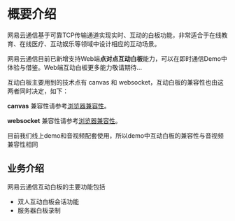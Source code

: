 # <span id="概要介绍">概要介绍</span>

网易云通信基于可靠TCP传输通道实现实时、互动的白板功能，非常适合于在线教育、在线医疗、互动娱乐等领域中设计相应的互动场景。

网易云通信目前已新增支持Web端**点对点互动白板**能力，可以在即时通信Demo中体验与借鉴。Web端互动白板更多能力敬请期待...

互动白板主要用到的技术点有 canvas 和 websocket，互动白板的兼容性也由这两者同时决定，如下：

**canvas** 兼容性请参考[浏览器兼容性](http://caniuse.com/#search=canvas)。

**websocket** 兼容性请参考[浏览器兼容性](http://caniuse.com/#search=websocket)。

目前我们线上demo和音视频配套使用，所以demo中互动白板的兼容性与音视频兼容性相同

## <span id="业务介绍">业务介绍</span>

网易云通信互动白板的主要功能包括

- 双人互动白板会话功能
- 服务器白板录制
